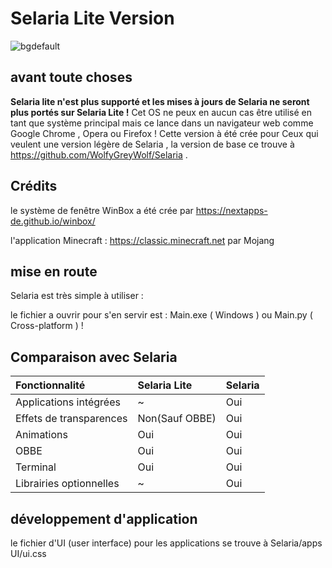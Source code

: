 # Selaria Lite Version
![bgdefault](https://user-images.githubusercontent.com/77587065/153614505-e5d863e2-0752-4a0c-8f5a-cf633ba010b2.png)
## avant toute choses
**Selaria lite n'est plus supporté et les mises à jours de Selaria ne seront plus portés sur Selaria Lite !**
Cet OS ne peux en aucun cas être utilisé en tant que système principal mais ce lance dans un navigateur web comme Google Chrome , Opera ou Firefox !
Cette version à été crée pour Ceux qui veulent une version légère de Selaria , la version de base ce trouve à https://github.com/WolfyGreyWolf/Selaria .
## Crédits
le système de fenêtre WinBox a été crée par https://nextapps-de.github.io/winbox/

l'application Minecraft : https://classic.minecraft.net par Mojang
## mise en route
Selaria est très simple à utiliser :

le fichier a ouvrir pour s'en servir est : Main.exe ( Windows ) ou Main.py ( Cross-platform ) !

## Comparaison avec Selaria

|Fonctionnalité|Selaria Lite|Selaria|
|:---|:---|:---|
|Applications intégrées|~|Oui|
|Effets de transparences|Non(Sauf OBBE)|Oui|
|Animations|Oui|Oui|
|OBBE|Oui|Oui|
|Terminal|Oui|Oui|
|Librairies optionnelles|~|Oui|

## développement d'application

le fichier d'UI (user interface) pour les applications se trouve à Selaria/apps UI/ui.css
